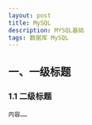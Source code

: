 ```yaml
---
layout: post
title: MySQL
description: MYSQL基础
tags: 数据库 MySQL
---
```



## 一、一级标题

### 1.1	二级标题

```
内容……
```


